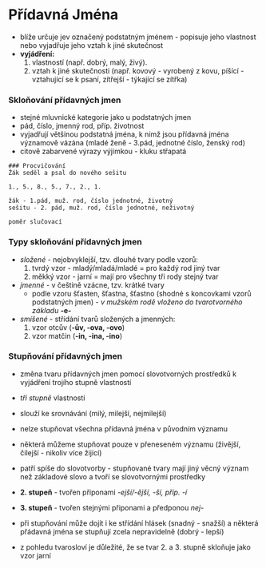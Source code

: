 # Přídavná Jména
- blíže určuje jev označený podstatným jménem - popisuje jeho vlastnost nebo vyjadřuje jeho vztah k jiné skutečnost
- **vyjádření:**
	1. vlastností (např. dobrý, malý, živý).
	2. vztah k jiné skutečnosti (např. kovový - vyrobený z kovu, píšící - vztahující se k psaní, zítřejší - týkající se zítřka)

### Skloňování přídavných jmen
- stejné mluvnické kategorie jako u podstatných jmen
- pád, číslo, jmenný rod, příp. životnost
- vyjadřují většinou podstatná jména, k nimž jsou přídavná jména významově vázána (mladé ženě - 3.pád, jednotné číslo, ženský rod)
- citově zabarvené výrazy výjimkou - kluku střapatá

```
### Procvičování
Žák seděl a psal do nového sešitu

1., 5., 8., 5., 7., 2., 1.

žák - 1.pád, muž. rod, číslo jednotné, životný
sešitu - 2. pád, muž. rod, číslo jednotné, neživotný

poměr slučovací
```

### Typy skloňování přídavných jmen
- *složené* - nejobvyklejší, tzv. dlouhé tvary podle vzorů:
	1. tvrdý vzor - mladý/mladá/mladé = pro každý rod jiný tvar
	2. měkký vzor - jarní = mají pro všechny tři rody stejný tvar
- *jmenné* - v češtině vzácne, tzv. krátké tvary
	- podle vzoru šťasten, šťastna, šťastno (shodné s koncovkami vzorů podstatných jmen) - *v mužském rodě vloženo do tvarotvorného základu* **-e-**
- *smíšené* - střídání tvarů složených a jmenných:
	1. vzor otcův (**-ův, -ova, -ovo**)
	2. vzor matčin (**-in, -ina, -ino**)

### Stupňování přídavných jmen
- změna tvaru přídavných jmen pomocí slovotvorných prostředků k vyjádření trojího stupně vlastností
- *tři stupně* vlastností
- slouží ke srovnávání (milý, milejší, nejmilejší)
- nelze stupňovat všechna přídavná jména v původním významu
- některá můžeme stupňovat pouze v přeneseném významu (živější, čilejší - nikoliv více žijící)

- patří spíše do slovotvorby - stupňované tvary mají jiný věcný význam než základové slovo a tvoří se slovotvornými prostředky
- **2. stupeň** - tvořen připonami *-ejší/-ější, -ší, přip. -í*
- **3. stupeň** - tvořen stejnými připonami a předponou *nej-*
- při stupňování může dojít i ke střídání hlásek (snadný - snažší) a některá přádavná jména se stupňují zcela nepravidelně (dobrý - lepší)
- z pohledu tvarosloví je důležité, že se tvar 2. a 3. stupně skloňuje jako vzor jarní

